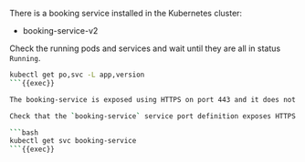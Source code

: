There is a booking service installed in the Kubernetes cluster:
- booking-service-v2

Check the running pods and services and wait until they are all in status `Running`.

```bash
kubectl get po,svc -L app,version
```{{exec}}

The booking-service is exposed using HTTPS on port 443 and it does not accept requests on HTTP protocol.

Check that the `booking-service` service port definition exposes HTTPS on port **443/TCP** by running:

```bash
kubectl get svc booking-service
```{{exec}}
